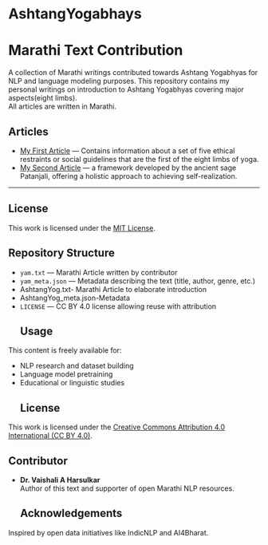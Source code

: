 # AshtangYogabhays
# Marathi Text Contribution
A collection of Marathi writings contributed towards Ashtang Yogabhyas for  NLP and language modeling purposes.
This repository contains my personal writings on introduction to Ashtang Yogabhyas covering major aspects(eight limbs).  
All articles are written in Marathi.

## Articles

- [My First Article](yam.txt) — Contains information about a set of five ethical restraints or social guidelines that are the first of the eight limbs of yoga.
- [My Second Article](AshtangYog.txt) — a framework developed by the ancient sage Patanjali, offering a holistic approach to achieving self-realization.

---

## License

This work is licensed under the [MIT License](LICENSE).
  ##  Repository Structure
- `yam.txt` — Marathi Article written by contributor
- `yam_meta.json` — Metadata describing the text (title, author, genre, etc.)
- AshtangYog.txt- Marathi Article to elaborate introduction
- AshtangYog_meta.json-Metadata
- `LICENSE` — CC BY 4.0 license allowing reuse with attribution
  ## Usage

This content is freely available for:
- NLP research and dataset building
- Language model pretraining
- Educational or linguistic studies
  ## License

This work is licensed under the [Creative Commons Attribution 4.0 International (CC BY 4.0)](https://creativecommons.org/licenses/by/4.0/).
##  Contributor

- **Dr. Vaishali A Harsulkar**  
  Author of this text and supporter of open Marathi NLP resources.
  ## Acknowledgements

Inspired by open data initiatives like IndicNLP and AI4Bharat.

